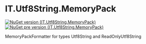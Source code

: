 # IT.Utf8String.MemoryPack
[![NuGet version (IT.Utf8String.MemoryPack)](https://img.shields.io/nuget/v/IT.Utf8String.MemoryPack.svg)](https://www.nuget.org/packages/IT.Utf8String.MemoryPack)
[![NuGet pre version (IT.Utf8String.MemoryPack)](https://img.shields.io/nuget/vpre/IT.Utf8String.MemoryPack.svg)](https://www.nuget.org/packages/IT.Utf8String.MemoryPack)

MemoryPackFormatter for types Utf8String and ReadOnlyUtf8String